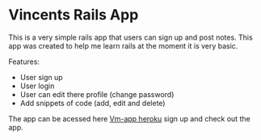 Vincents Rails App
======

This is a very simple rails app that users can sign up and post notes. This app was created to help me learn rails at the moment it is very basic. 

Features: 

- User sign up
- User login
- User can edit there profile (change password)
- Add snippets of code (add, edit and delete)


The app can be acessed here <a href="http://vincent-rails.herokuapp.com/">Vm-app heroku</a> sign up and check out the app.  